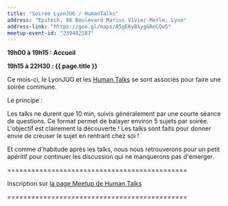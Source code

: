 ```yaml
---
title: "Soirée LyonJUG / HumanTalks"
address: "Epitech, 86 Boulevard Marius Vivier-Merle, Lyon"
address-link: "https://goo.gl/maps/A5gE6yB1ygGReCQw5"
meetup-event-id: "239482187"
---
```


**19h00 à 19h15 : Accueil**

**19h15 à 22H30 : {{ page.title }}**

Ce mois-ci, le LyonJUG et les [Human Talks](http://humantalks.com/) se sont associés pour faire une soirée commune.

Le principe :

Les talks ne durent que 10 min, suivis généralement par une courte séance de questions. 
Ce format permet de balayer environ 5 sujets par soirée. 
L'objectif est clairement la découverte !
Les talks sont faits pour donner envie de creuser le sujet en rentrant chez soi !

Et comme d'habitude après les talks, nous nous retrouverons pour un petit apéritif pour continuer les discussion qui ne manquerons pas d'émerger.

=============================================

Inscription sur [la page Meetup de Human Talks](https://www.meetup.com/fr-FR/HumanTalks-Lyon/events/239450640/)

=============================================
